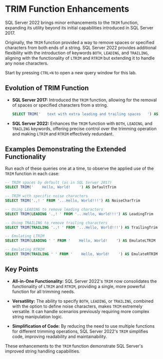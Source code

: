 # TRIM Function Enhancements

SQL Server 2022 brings minor enhancements to the `TRIM` function, expanding its utility beyond its initial capabilities introduced in SQL Server 2017.

Originally, the `TRIM` function provided a way to remove spaces or specified characters from both ends of a string. SQL Server 2022 provides additional flexibility with the introduction of keywords `BOTH`, `LEADING`, and `TRAILING`, aligning with the functionality of `LTRIM` and `RTRIM` but extending it to handle any noise characters.

Start by pressing `CTRL+N` to open a new query window for this lab.

## Evolution of TRIM Function

- **SQL Server 2017:** Introduced the `TRIM` function, allowing for the removal of spaces or specified characters from a string.
  
  ```sql
  SELECT TRIM('   text with extra leading and trailing spaces   ') AS TrimmedText
  ```

- **SQL Server 2022:** Enhances the `TRIM` function with `BOTH`, `LEADING`, and `TRAILING` keywords, offering precise control over the trimming operation and making `LTRIM` and `RTRIM` effectively redundant.

## Examples Demonstrating the Extended Functionality

Run each of these queries one at a time, to observe the applied use of the `TRIM` function in each case:

```sql
-- TRIM spaces by default (as in SQL Server 2017)
SELECT TRIM('    Hello, World!    ') AS DefaultTrim

-- TRIM with specific noise characters
SELECT TRIM('.,! ' FROM '...Hello, World!!!') AS NoiseCharTrim

-- Using LEADING to remove leading characters
SELECT TRIM(LEADING '.,! ' FROM '...Hello, World!!!') AS LeadingTrim

-- Using TRAILING to remove trailing characters
SELECT TRIM(TRAILING '.,! ' FROM '...Hello, World!!!') AS TrailingTrim

-- Emulating LTRIM
SELECT TRIM(LEADING ' ' FROM '    Hello, World!    ') AS EmulateLTRIM

-- Emulating RTRIM
SELECT TRIM(TRAILING ' ' FROM '    Hello, World!    ') AS EmulateRTRIM
```

## Key Points

- **All-in-One Functionality:** SQL Server 2022's `TRIM` now consolidates the functionality of `LTRIM` and `RTRIM`, providing a single, more powerful function for all trimming needs.
  
- **Versatility:** The ability to specify `BOTH`, `LEADING`, or `TRAILING`, combined with the option to define noise characters, makes `TRIM` extremely versatile. It can handle scenarios previously requiring more complex string manipulation logic.

- **Simplification of Code:** By reducing the need to use multiple functions for different trimming operations, SQL Server 2022's `TRIM` simplifies code, improving readability and maintainability.

These enhancements to the `TRIM` function demonstrate SQL Server's improved string handling capabilities.
